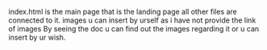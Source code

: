 index.html is the main page that is the landing page all other files are connected to it.
images u can insert by urself as i have not provide the link of images
By seeing the doc u can find out the images regarding it or u can insert by ur wish.
